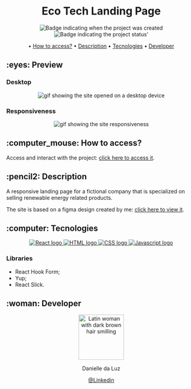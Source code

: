 <h1 align="center">Eco Tech Landing Page</h1>

<p align="center">
    <img alt="Badge indicating when the project was created" src="https://img.shields.io/badge/Creation%20date-March%2F2025-blue">
    <img alt="Badge indicating the project status'" src="https://img.shields.io/badge/Status-Finished-green">
</p>

<p align="center">
    • <a href="#How to access">How to access?</a>
    • <a href="#Description">Description</a>
    • <a href="#Tecnologies">Tecnologies</a>
    • <a href="#Developer">Developer</a>
</p>

<h2 id="Preview"> :eyes: Preview</h2>

<h3>Desktop</h3>
<p align="center">
   <img src="public\assets\EcoTech desktop.gif" alt="gif showing the site opened on a desktop device" /> 
</p>

<h3>Responsiveness</h3>
<p align="center">
   <img src="public\assets\EcoTech responsive.gif" alt="gif showing the site responsiveness" /> 
</p>

<h2 id="How to access"> :computer_mouse: How to access?</h2>

Access and interact with the project: <a href="">click here to access it</a>.


<h2 id="Description">:pencil2: Description</h2>
A responsive landing page for a fictional company that is specialized on selling renewable energy related products.

The site is based on a figma design created by me: <a href="https://www.figma.com/proto/x2GmTcvJNiGQLQBoQhvMpL/EcoTech?node-id=19-3&p=f&t=P3FcFUHSLqDwEQMy-0&scaling=min-zoom&content-scaling=fixed&page-id=19%3A2">click here to view it</a>.


<h2 id="Tecnologies">:computer: Tecnologies</h2>
<p align="center">
  <a href="https://www.w3.org/html/">
    <img alt="React logo" src="https://img.icons8.com/color/48/null/react-native.png"/>
  </a>
  <a href="https://www.w3.org/html/">
    <img alt="HTML logo" src="https://img.icons8.com/color/48/000000/html-5.png">
  </a>
  <a href="https://www.w3.org/Style/CSS/Overview.en.html">
    <img alt="CSS logo" src="https://img.icons8.com/color/48/000000/css3.png">
  </a>
  <a href="https://www.javascript.com/">
    <img alt="Javascript logo" src="https://img.icons8.com/color/48/000000/javascript--v1.png">
  </a>
</p>

### Libraries
- React Hook Form;
- Yup;
- React Slick.

<h2 id="Developer">:woman: Developer</h2>

<p align="center">
  <a href="https://github.com/Danielle-Luz">
    <img width="120px" src="https://avatars.githubusercontent.com/u/99164019?v=4" alt="Latin woman with dark brown hair smilling">
  </a>
</p>

<p align="center">Danielle da Luz</p>

<p align="center">
  <a href="https://www.linkedin.com/in/danielle-da-luz-nascimento/">@Linkedin</a>
</p>